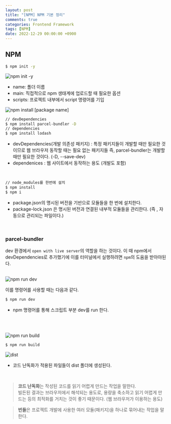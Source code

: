 ```yaml
---
layout: post
title: "[NPM] NPM 기본 정리"
comments: true
categories: Frontend Framework
tags: [NPM]
date: 2022-12-29 00:00:00 +0900
---
```


## NPM

```bash
$ npm init -y
```

<img src="https://user-images.githubusercontent.com/74996516/209836463-9640bdca-8f96-4815-b382-0a010c333380.png" alt="npm init -y">

- name: 폴더 이름
- main: 직접적으로 npm 생태계에 업로드할 때 필요한 옵션
- scripts: 프로젝트 내부에서 script 명령어를 기입

<img src="https://user-images.githubusercontent.com/74996516/209836469-ff65d54e-4fe9-43e7-a186-762a08a63f9b.png" alt="npm install [package name]">

```bash
// devDependencies
$ npm install parcel-bundler -D
// dependencies
$ npm install lodash
```

- devDependencies(개발 의존성 패키지) : 특정 패키지들이 개발할 때만 필요한 것이므로 웹 브라우저 동작할 때는 필요 없는 패키지들 즉, parcel-bundler는 개발할 때만 필요한 것이다. (-D, --save-dev)
- dependenices : 웹 사이트에서 동작하는 용도 (개발도 포함)

<br/>

```bash
// node_modules를 한번에 설치
$ npm install
$ npm i
```

- package.json의 명시된 버전을 기반으로 모듈들을 한 번에 설치한다.
- package-lock.json 은 명시된 버전과 연결된 내부적 모듈들을 관리한다. (즉 , 자동으로 관리되는 파일이다.)

<br/>

### parcel-bundler

dev 환경에서 `open with live server`의 역할을 하는 것이다. 이 때 npm에서 devDependencies로 추가했기에 이를 터미널에서 실행하려면 `npm`의 도움을 받아야된다.

<br/>

<img src="https://user-images.githubusercontent.com/74996516/209836472-babb513d-3aa0-4b34-b21a-b240a381f26d.png" alt="npm run dev">

이를 명령어를 사용할 때는 다음과 같다.

```bash
$ npm run dev
```

- npm 명령어를 통해 스크립트 부분 dev를 run 한다.

<br/><br/>

<img src="https://user-images.githubusercontent.com/74996516/209836474-055d6971-5bfa-4bfc-b0eb-2aa806796102.png" alt="npm run build">

```bash
$ npm run build
```

<img src="https://user-images.githubusercontent.com/74996516/209836476-6ca2b8fa-64c0-4c75-9033-1512e2ac973a.png" alt="dist">

- 코드 난독화가 적용된 파일들이 dist 폴더에 생성된다.

<br/>

> **코드 난독화**는 작성된 코드를 읽기 어렵게 만드는 작업을 말한다. <br/>
> 빌든된 결과는 브라우저에서 해석되는 용도로, 용량을 축소하고 읽기 어렵게 만드는 등의 최적화를 거치는 것이 좋기 때문이다. (웹 브라우저가 이용하는 용도)

> **번들**은 프로젝트 개발에 사용한 여러 모듈(패키지)을 하나로 묶어내는 작업을 말한다.
